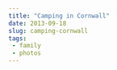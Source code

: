 ```yaml
---
title: "Camping in Cornwall"
date: 2013-09-18
slug: camping-cornwall
tags:
 - family
 - photos
---
```


